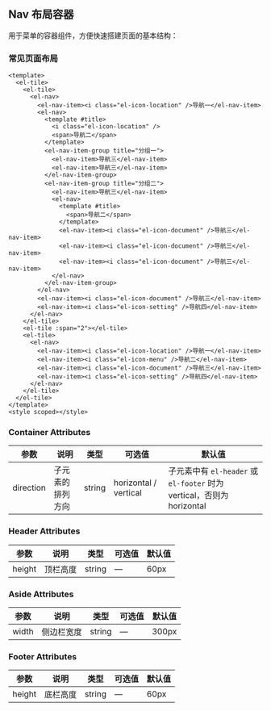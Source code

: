 ## Nav 布局容器

用于菜单的容器组件，方便快速搭建页面的基本结构：

### 常见页面布局

```vue
<template>
  <el-tile>
    <el-tile>
      <el-nav>
        <el-nav-item><i class="el-icon-location" />导航一</el-nav-item>
        <el-nav>
          <template #title>
            <i class="el-icon-location" />
            <span>导航二</span>
          </template>
          <el-nav-item-group title="分组一">
            <el-nav-item>导航三</el-nav-item>
            <el-nav-item>导航三</el-nav-item>
          </el-nav-item-group>
          <el-nav-item-group title="分组二">
            <el-nav-item>导航三</el-nav-item>
            <el-nav>
              <template #title>
                <span>导航二</span>
              </template>
              <el-nav-item><i class="el-icon-document" />导航三</el-nav-item>
              <el-nav-item><i class="el-icon-document" />导航三</el-nav-item>
              <el-nav-item><i class="el-icon-document" />导航三</el-nav-item>
            </el-nav>
          </el-nav-item-group>
        </el-nav>
        <el-nav-item><i class="el-icon-document" />导航三</el-nav-item>
        <el-nav-item><i class="el-icon-setting" />导航四</el-nav-item>
      </el-nav>
    </el-tile>
    <el-tile :span="2"></el-tile>
    <el-tile>
      <el-nav>
        <el-nav-item><i class="el-icon-location" />导航一</el-nav-item>
        <el-nav-item><i class="el-icon-menu" />导航二</el-nav-item>
        <el-nav-item><i class="el-icon-document" />导航三</el-nav-item>
        <el-nav-item><i class="el-icon-setting" />导航四</el-nav-item>
      </el-nav>
    </el-tile>
  </el-tile>
</template>
<style scoped></style>
```

### Container Attributes

| 参数      | 说明             | 类型   | 可选值                | 默认值                                                                 |
| --------- | ---------------- | ------ | --------------------- | ---------------------------------------------------------------------- |
| direction | 子元素的排列方向 | string | horizontal / vertical | 子元素中有 `el-header` 或 `el-footer` 时为 vertical，否则为 horizontal |

### Header Attributes

| 参数   | 说明     | 类型   | 可选值 | 默认值 |
| ------ | -------- | ------ | ------ | ------ |
| height | 顶栏高度 | string | —      | 60px   |

### Aside Attributes

| 参数  | 说明       | 类型   | 可选值 | 默认值 |
| ----- | ---------- | ------ | ------ | ------ |
| width | 侧边栏宽度 | string | —      | 300px  |

### Footer Attributes

| 参数   | 说明     | 类型   | 可选值 | 默认值 |
| ------ | -------- | ------ | ------ | ------ |
| height | 底栏高度 | string | —      | 60px   |
